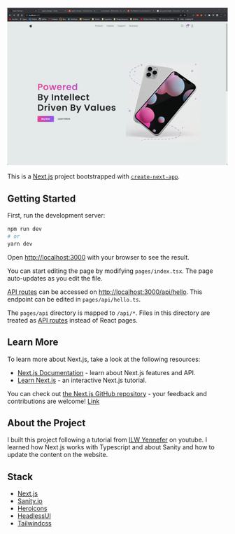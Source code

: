 ![project cover](https://github.com/christianstamati/apple-redesign/blob/main/images/cover.gif)

This is a [Next.js](https://nextjs.org/) project bootstrapped with [`create-next-app`](https://github.com/vercel/next.js/tree/canary/packages/create-next-app).

## Getting Started

First, run the development server:

```bash
npm run dev
# or
yarn dev
```

Open [http://localhost:3000](http://localhost:3000) with your browser to see the result.

You can start editing the page by modifying `pages/index.tsx`. The page auto-updates as you edit the file.

[API routes](https://nextjs.org/docs/api-routes/introduction) can be accessed on [http://localhost:3000/api/hello](http://localhost:3000/api/hello). This endpoint can be edited in `pages/api/hello.ts`.

The `pages/api` directory is mapped to `/api/*`. Files in this directory are treated as [API routes](https://nextjs.org/docs/api-routes/introduction) instead of React pages.

## Learn More

To learn more about Next.js, take a look at the following resources:

- [Next.js Documentation](https://nextjs.org/docs) - learn about Next.js features and API.
- [Learn Next.js](https://nextjs.org/learn) - an interactive Next.js tutorial.

You can check out [the Next.js GitHub repository](https://github.com/vercel/next.js/) - your feedback and contributions are welcome!
[Link]()
## About the Project

I built this project following a tutorial from [ILW Yennefer](https://www.youtube.com/watch?v=DCTuw2P6DCU&t=11723s) on youtube. I learned how Next.js works with Typescript and about Sanity and how to update the content on the website.

## Stack

- [Next.js](https://nextjs.org/)
- [Sanity.io](https://www.sanity.io/)
- [Heroicons](https://heroicons.com/)
- [HeadlessUI](https://headlessui.com/)
- [Tailwindcss](https://tailwindcss.com/)
